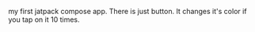 my first jatpack compose app.
There is just button. It changes it's color if you tap on it 10 times.